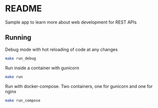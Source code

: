 # README

Sample app to learn more about web development for REST APIs

## Running
Debug mode with hot reloading of code at any changes

```bash
make run_debug
```

Run inside a container with gunicorn

```bash
make run
```

Run with docker-compose. Two containers, one for gunicorn and one for nginx

```bash
make run_compose
```